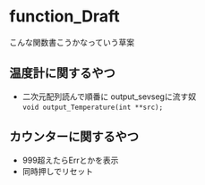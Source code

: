 # function_Draft

こんな関数書こうかなっていう草案

## 温度計に関するやつ

* 二次元配列読んで順番に output_sevsegに流す奴  
  `void output_Temperature(int **src);`

## カウンターに関するやつ

* 999超えたらErrとかを表示  
* 同時押しでリセット  
